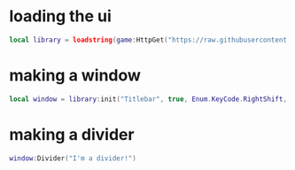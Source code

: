 # loading the ui

```lua
local library = loadstring(game:HttpGet("https://raw.githubusercontent.com/CoolManYesYes/RealUiLib/refs/heads/main/Source.lua"))()
````

# making a window

```lua
local window = library:init("Titlebar", true, Enum.KeyCode.RightShift, true)
```

# making a divider

```lua
window:Divider("I'm a divider!")
```
